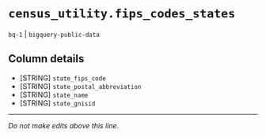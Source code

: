 # `census_utility.fips_codes_states`
`bq-1` | `bigquery-public-data`

## Column details
* [STRING]    `state_fips_code`
* [STRING]    `state_postal_abbreviation`
* [STRING]    `state_name`
* [STRING]    `state_gnisid`

-------------------------------------------------------------------------------
*Do not make edits above this line.*
